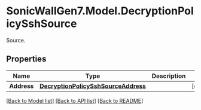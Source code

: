 # SonicWallGen7.Model.DecryptionPolicySshSource
Source.

## Properties

Name | Type | Description | Notes
------------ | ------------- | ------------- | -------------
**Address** | [**DecryptionPolicySshSourceAddress**](DecryptionPolicySshSourceAddress.md) |  | [optional] 

[[Back to Model list]](../README.md#documentation-for-models) [[Back to API list]](../README.md#documentation-for-api-endpoints) [[Back to README]](../README.md)

